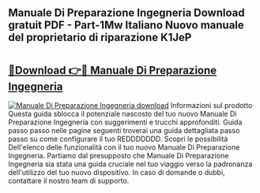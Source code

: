 ## Manuale Di Preparazione Ingegneria Download gratuit PDF - Part-1Mw Italiano Nuovo manuale del proprietario di riparazione K1JeP

# <h2><a href="http://dfgmymx.blite.top/?on=Manuale+Di+Preparazione+Ingegneria">🔗Download 👉🔴 Manuale Di Preparazione Ingegneria</a></h2>

[![Manuale Di Preparazione Ingegneria download](https://i.imgur.com/lujVjoI.png)](http://dfgmymx.blite.top/?on=Manuale+Di+Preparazione+Ingegneria)
Informazioni sul prodotto Questa guida sblocca il potenziale nascosto del tuo nuovo Manuale Di Preparazione Ingegneria con suggerimenti e trucchi approfonditi. Guida passo passo nelle pagine seguenti troverai una guida dettagliata passo passo su come configurare il tuo REDDDDDDD. Scopri le possibilità Dell'elenco delle funzionalità con il tuo nuovo Manuale Di Preparazione Ingegneria. Partiamo dal presupposto che Manuale Di Preparazione Ingegneria sia stata una guida cruciale nel tuo viaggio verso la padronanza dell'utilizzo del tuo nuovo dispositivo. In caso di domande o dubbi, contattare il nostro team di supporto.
